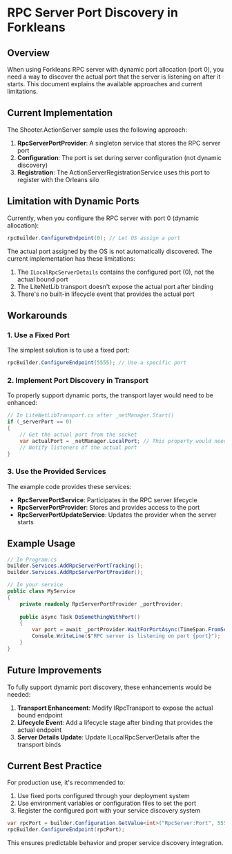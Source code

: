 # RPC Server Port Discovery in Forkleans

## Overview

When using Forkleans RPC server with dynamic port allocation (port 0), you need a way to discover the actual port that the server is listening on after it starts. This document explains the available approaches and current limitations.

## Current Implementation

The Shooter.ActionServer sample uses the following approach:

1. **RpcServerPortProvider**: A singleton service that stores the RPC server port
2. **Configuration**: The port is set during server configuration (not dynamic discovery)
3. **Registration**: The ActionServerRegistrationService uses this port to register with the Orleans silo

## Limitation with Dynamic Ports

Currently, when you configure the RPC server with port 0 (dynamic allocation):

```csharp
rpcBuilder.ConfigureEndpoint(0); // Let OS assign a port
```

The actual port assigned by the OS is not automatically discovered. The current implementation has these limitations:

1. The `ILocalRpcServerDetails` contains the configured port (0), not the actual bound port
2. The LiteNetLib transport doesn't expose the actual port after binding
3. There's no built-in lifecycle event that provides the actual port

## Workarounds

### 1. Use a Fixed Port

The simplest solution is to use a fixed port:

```csharp
rpcBuilder.ConfigureEndpoint(5555); // Use a specific port
```

### 2. Implement Port Discovery in Transport

To properly support dynamic ports, the transport layer would need to be enhanced:

```csharp
// In LiteNetLibTransport.cs after _netManager.Start()
if (_serverPort == 0)
{
    // Get the actual port from the socket
    var actualPort = _netManager.LocalPort; // This property would need to be exposed by LiteNetLib
    // Notify listeners of the actual port
}
```

### 3. Use the Provided Services

The example code provides these services:

- **RpcServerPortService**: Participates in the RPC server lifecycle
- **RpcServerPortProvider**: Stores and provides access to the port
- **RpcServerPortUpdateService**: Updates the provider when the server starts

## Example Usage

```csharp
// In Program.cs
builder.Services.AddRpcServerPortTracking();
builder.Services.AddRpcServerPortProvider();

// In your service
public class MyService
{
    private readonly RpcServerPortProvider _portProvider;
    
    public async Task DoSomethingWithPort()
    {
        var port = await _portProvider.WaitForPortAsync(TimeSpan.FromSeconds(10));
        Console.WriteLine($"RPC server is listening on port {port}");
    }
}
```

## Future Improvements

To fully support dynamic port discovery, these enhancements would be needed:

1. **Transport Enhancement**: Modify IRpcTransport to expose the actual bound endpoint
2. **Lifecycle Event**: Add a lifecycle stage after binding that provides the actual endpoint
3. **Server Details Update**: Update ILocalRpcServerDetails after the transport binds

## Current Best Practice

For production use, it's recommended to:

1. Use fixed ports configured through your deployment system
2. Use environment variables or configuration files to set the port
3. Register the configured port with your service discovery system

```csharp
var rpcPort = builder.Configuration.GetValue<int>("RpcServer:Port", 5555);
rpcBuilder.ConfigureEndpoint(rpcPort);
```

This ensures predictable behavior and proper service discovery integration.